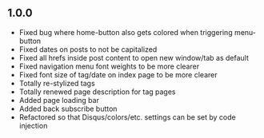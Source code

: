 ## 1.0.0

* Fixed bug where home-button also gets colored when triggering menu-button
* Fixed dates on posts to not be capitalized
* Fixed all hrefs inside post content to open new window/tab as default
* Fixed navigation menu font weights to be more clearer
* Fixed font size of tag/date on index page to be more clearer
* Totally re-stylized tags
* Totally renewed page description for tag pages
* Added page loading bar
* Added back subscribe button
* Refactored so that Disqus/colors/etc. settings can be set by code injection

